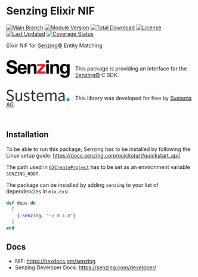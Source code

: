 # Senzing Elixir NIF

[![Main Branch](https://github.com/sustema-ag/senzing-elixir/actions/workflows/branch_main.yml/badge.svg?branch=main)](https://github.com/sustema-ag/senzing-elixir/actions/workflows/branch_main.yml)
[![Module Version](https://img.shields.io/hexpm/v/senzing.svg)](https://hex.pm/packages/senzing)
[![Total Download](https://img.shields.io/hexpm/dt/senzing.svg)](https://hex.pm/packages/senzing)
[![License](https://img.shields.io/hexpm/l/senzing.svg)](https://github.com/sustema-ag/senzing-elixir/blob/main/LICENSE)
[![Last Updated](https://img.shields.io/github/last-commit/sustema-ag/senzing-elixir.svg)](https://github.com/sustema-ag/senzing-elixir/commits/master)
[![Coverage Status](https://coveralls.io/repos/github/sustema-ag/senzing-elixir/badge.svg?branch=main)](https://coveralls.io/github/sustema-ag/senzing-elixir?branch=main)

<!-- MDOC -->

Elixir NIF for [Senzing©](https://senzing.com/) Entity Matching.

<br clear="left"/>

<picture style="margin-right: 15px; float: left;">
  <source
    media="(prefers-color-scheme: dark)"
    srcset="assets/senzing-logo-dark.png"
    width="170px"
    align="left"
  />
  <source
    media="(prefers-color-scheme: light)"
    srcset="assets/senzing-logo-light.png"
    width="170px"
    align="left"
  />
  <img
    src="assets/senzing-logo-light.png"
    alt="Senzing Logo"
    width="170px"
    align="left"
  />
</picture>

This package is providing an interface for the [Senzing©](https://senzing.com/)
C SDK.

<br clear="left"/>

<picture style="margin-right: 15px; float: left;">
  <source
    media="(prefers-color-scheme: dark)"
    srcset="assets/sustema-logo-dark.svg"
    width="170px"
    align="left"
  />
  <source
    media="(prefers-color-scheme: light)"
    srcset="assets/sustema-logo-light.svg"
    width="170px"
    align="left"
  />
  <img
    src="assets/sustema-logo-light.svg"
    alt="Sustema Logo"
    width="170px"
    align="left"
  />
</picture>

This library was developed for free by [Sustema AG](https://sustema.io).

<br clear="left"/>

## Installation

To be able to run this package, Senzing has to be installed by following the
Linux setup guide: <https://docs.senzing.com/quickstart/quickstart_api/>

The path used in
[`G2CreateProject`](https://docs.senzing.com/quickstart/quickstart_api/#create-a-senzing-project)
has to be set as an environment variable `SENZING_ROOT`.

The package can be installed by adding `senzing` to your list of dependencies
in `mix.exs`:

```elixir
def deps do
  [
    {:senzing, "~> 0.1.0"}
  ]
end
```

## Docs

* NIF: <https://hexdocs.pm/senzing>
* Senzing Developer Docs: <https://senzing.com/developer/>
